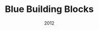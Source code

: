 ---
discogs_id: 4014930
title: Blue Building Blocks
artists: ['How To Count One To Ten']
date: 2012
genre: ['Rock']
image: Blue Building Blocks-4014930.jpg
label: Kiwiport
country: Japan
styles: ['Math Rock']
video: https://www.youtube.com/watch?v=POgXK5nM8BQ
category: J-Rock
---